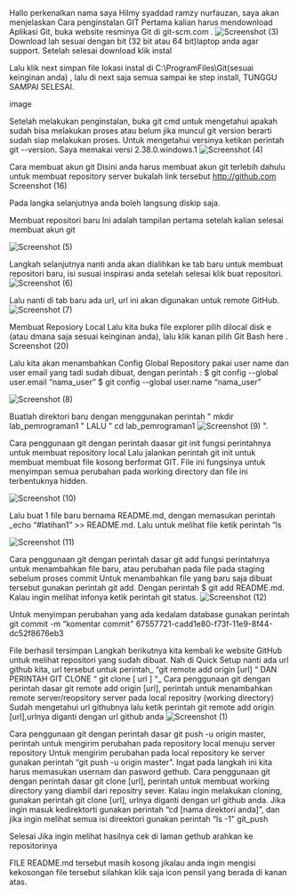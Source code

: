 Hallo perkenalkan nama saya Hilmy syaddad ramzy nurfauzan, saya akan menjelaskan Cara penginstalan GIT
Pertama kalian harus mendownload Aplikasi Git, buka website resminya Git di git-scm.com .
![Screenshot (3)](https://user-images.githubusercontent.com/115677769/196092612-ea0f5959-be60-40c4-a36f-48839137a7a5.png)
 Download lah sesuai dengan bit (32 bit atau 64 bit)laptop anda agar support. Setelah selesai download klik instal

Lalu klik next simpan file lokasi instal di C:\ProgramFiles\Git(sesuai keinginan anda) , lalu di next saja semua sampai ke step install, TUNGGU SAMPAI SELESAI.

image

Setelah melakukan penginstalan, buka git cmd untuk mengetahui apakah sudah bisa melakukan proses atau belum jika muncul git version berarti sudah siap melakukan proses. Untuk mengetahui versinya ketikan perintah git --version. Saya memakai versi 2.38.0.windows.1
![Screenshot (4)](https://user-images.githubusercontent.com/115677769/196093761-3c7e9b63-b771-4aaa-ba9e-7c79d4703cbb.png)


Cara membuat akun git
Disini anda harus membuat akun git terlebih dahulu untuk membuat repository server bukalah link tersebut http://github.com
Screenshot (16)

Pada langka selanjutnya anda boleh langsung diskip saja.

Membuat repositori baru
Ini adalah tampilan pertama setelah kalian selesai membuat akun git

![Screenshot (5)](https://user-images.githubusercontent.com/115677769/196094460-26626750-fb0a-47ef-81c3-7d5056dceeb9.png)


Langkah selanjutnya nanti anda akan dialihkan ke tab baru untuk membuat repositori baru, isi susuai inspirasi anda setelah selesai klik buat repositori.
![Screenshot (6)](https://user-images.githubusercontent.com/115677769/196094856-ac70760b-dd32-4748-b40d-ffefeacd576f.png)


Lalu nanti di tab baru ada url, url ini akan digunakan untuk remote GitHub.
![Screenshot (7)](https://user-images.githubusercontent.com/115677769/196095070-ec20d3ef-a1cd-4367-9443-ff43ced856e6.png)


Membuat Reposiory Local
Lalu kita buka file explorer pilih dilocal disk e (atau dmana saja sesuai keinginan anda), lalu klik kanan pilih Git Bash here . Screenshot (20)

Lalu kita akan menambahkan Config Global Repository pakai user name dan user email yang tadi sudah dibuat, dengan perintah : $ git config --global user.email “nama_user” $ git config --global user.name “nama_user”

![Screenshot (8)](https://user-images.githubusercontent.com/115677769/196095598-f09af533-3f52-4229-b74e-d892f2a50b3b.png)


Buatlah direktori baru dengan menggunakan perintah " mkdir lab_pemrograman1 " LALU " cd lab_pemrograman1 ![Screenshot (9)](https://user-images.githubusercontent.com/115677769/196095781-abbfcf60-51eb-40fa-9334-2adf53058204.png)
 ".

Cara penggunaan git dengan perintah daasar git init fungsi perintahnya untuk membuat repository local
Lalu jalankan perintah git init untuk membuat membuat file kosong berformat GIT. File ini fungsinya untuk menyimpan semua perubahan pada working directory dan file ini terbentuknya hidden.

![Screenshot (10)](https://user-images.githubusercontent.com/115677769/196095947-c63b8f6d-6615-4c7d-9fab-4854bd28b2b1.png)


Lalu buat 1 file baru bernama README.md, dengan memasukan perintah _echo “#latihan1” >> README.md. Lalu untuk melihat file ketik perintah “ls

![Screenshot (11)](https://user-images.githubusercontent.com/115677769/196096197-1b6b353f-fc99-4a3d-b009-7991b5fb7c55.png)


Cara penggunaan git dengan perintah dasar git add fungsi perintahnya untuk menambahkan file baru, atau perubahan pada file pada staging sebelum proses commit
Untuk menambahkan file yang baru saja dibuat tersebut gunakan perintah git add. Dengan perintah $ git add README.md. Kalau ingin melihat infonya ketik perintah git status. ![Screenshot (12)](https://user-images.githubusercontent.com/115677769/196096386-6d53cd35-0f2a-44a2-9e89-644ad4cf5011.png)


Untuk menyimpan perubahan yang ada kedalam database gunakan perintah git commit -m “komentar commit" 67557721-cadd1e80-f73f-11e9-8f44-dc52f8676eb3

File berhasil tersimpan
Langkah berikutnya kita kembali ke website GitHub untuk melihat repositori yang sudah dibuat. Nah di Quick Setup nanti ada url github kita, url tersebut untuk perintah_ “git remote add origin [url] “ DAN PERINTAH GIT CLONE “ git clone [ url ] “_
Cara penggunaan git dengan perintah dasar git remote add origin [url], perintah untuk menambahkan remote server/reopsitory server pada local repositry (working directory)
Sudah mengetahui url githubnya lalu ketik perintah git remote add origin [url],urlnya diganti dengan url github anda ![Screenshot (1)](https://user-images.githubusercontent.com/115677769/196096726-241bfd33-6d91-4e0b-9915-6a2bce0b7aa7.png)

Cara penggunaan git dengan perintah dasar git push -u origin master, perintah untuk mengirim perubahan pada repository local menuju server repository
Untuk mengirim perubahan pada local repository ke server gunakan perintah “git push -u origin master”. Ingat pada langkah ini kita harus memasukan usernam dan pasword gethub.
Cara penggunaan git dengan perintah dasar git clone [url], perintah untuk membuat working directory yang diambil dari repositry sever.
Kalau ingin melakukan cloning, gunakan perintah git clone [url], urlnya diganti dengan url github anda. Jika ingin masuk kedirektorti gunakan perintah “cd [nama direktori anda]”, dan jika ingin melihat semua isi direektori gunakan perintah “ls -1" git_push

Selesai Jika ingin melihat hasilnya cek di laman gethub arahkan ke repositorinya

FILE README.md tersebut masih kosong jikalau anda ingin mengisi kekosongan file tersebut silahkan klik saja icon pensil yang berada di kanan atas.
